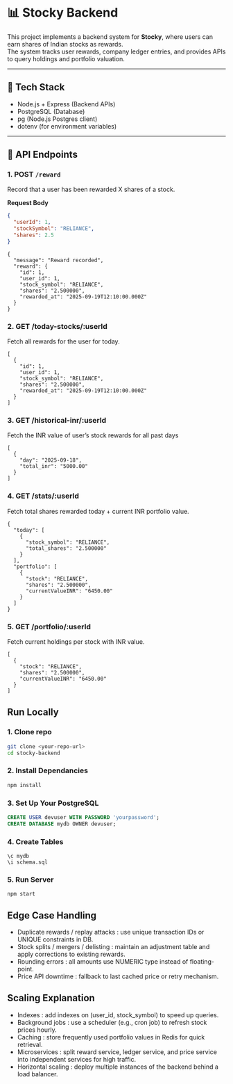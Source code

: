 # 📊 Stocky Backend 

This project implements a backend system for **Stocky**, where users can earn shares of Indian stocks as rewards.  
The system tracks user rewards, company ledger entries, and provides APIs to query holdings and portfolio valuation.

---

## 🚀 Tech Stack
- Node.js + Express (Backend APIs)
- PostgreSQL (Database)
- pg (Node.js Postgres client)
- dotenv (for environment variables)

---

## 📌 API Endpoints

### 1. POST `/reward`
Record that a user has been rewarded X shares of a stock.

**Request Body**
```json
{
  "userId": 1,
  "stockSymbol": "RELIANCE",
  "shares": 2.5
}
```
```response
{
  "message": "Reward recorded",
  "reward": {
    "id": 1,
    "user_id": 1,
    "stock_symbol": "RELIANCE",
    "shares": "2.500000",
    "rewarded_at": "2025-09-19T12:10:00.000Z"
  }
}
```
### 2. GET /today-stocks/:userId
Fetch all rewards for the user for today.
```
[
  {
    "id": 1,
    "user_id": 1,
    "stock_symbol": "RELIANCE",
    "shares": "2.500000",
    "rewarded_at": "2025-09-19T12:10:00.000Z"
  }
]
```
### 3. GET /historical-inr/:userId
Fetch the INR value of user’s stock rewards for all past days
```
[
  {
    "day": "2025-09-18",
    "total_inr": "5000.00"
  }
]
```
### 4. GET /stats/:userId
Fetch total shares rewarded today + current INR portfolio value.
```
{
  "today": [
    {
      "stock_symbol": "RELIANCE",
      "total_shares": "2.500000"
    }
  ],
  "portfolio": [
    {
      "stock": "RELIANCE",
      "shares": "2.500000",
      "currentValueINR": "6450.00"
    }
  ]
}
```
### 5. GET /portfolio/:userId
Fetch current holdings per stock with INR value.
```
[
  {
    "stock": "RELIANCE",
    "shares": "2.500000",
    "currentValueINR": "6450.00"
  }
]
```
## Run Locally

### 1. Clone repo
```bash
git clone <your-repo-url>
cd stocky-backend
```
### 2. Install Dependancies 
```bash
npm install
```
### 3. Set Up Your PostgreSQL
```sql
CREATE USER devuser WITH PASSWORD 'yourpassword';
CREATE DATABASE mydb OWNER devuser;
```
### 4. Create Tables 
```
\c mydb
\i schema.sql
```
### 5. Run Server
```
npm start
```
## Edge Case Handling
- Duplicate rewards / replay attacks : use unique transaction IDs or UNIQUE constraints in DB.
- Stock splits / mergers / delisting : maintain an adjustment table and apply corrections to existing rewards.
- Rounding errors : all amounts use NUMERIC type instead of floating-point.
- Price API downtime : fallback to last cached price or retry mechanism.

## Scaling Explanation
- Indexes : add indexes on (user_id, stock_symbol) to speed up queries.
- Background jobs : use a scheduler (e.g., cron job) to refresh stock prices hourly.
- Caching : store frequently used portfolio values in Redis for quick retrieval.
- Microservices : split reward service, ledger service, and price service into independent services for high traffic.
- Horizontal scaling : deploy multiple instances of the backend behind a load balancer.
